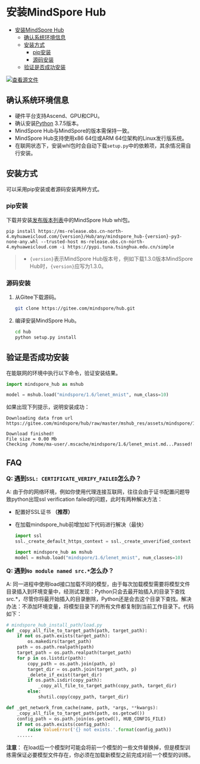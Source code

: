 # 安装MindSpore Hub

- [安装MindSpore Hub](#安装mindspore-hub)
    - [确认系统环境信息](#确认系统环境信息)
    - [安装方式](#安装方式)
        - [pip安装](#pip安装)
        - [源码安装](#源码安装)
    - [验证是否成功安装](#验证是否成功安装)

[![查看源文件](https://mindspore-website.obs.cn-north-4.myhuaweicloud.com/website-images/r2.2/resource/_static/logo_source.svg)](https://gitee.com/mindspore/docs/blob/r2.2/docs/hub/docs/source_zh_cn/hub_installation.md)

## 确认系统环境信息

- 硬件平台支持Ascend、GPU和CPU。
- 确认安装[Python](https://www.python.org/ftp/python/3.7.5/Python-3.7.5.tgz) 3.7.5版本。
- MindSpore Hub与MindSpore的版本需保持一致。
- MindSpore Hub支持使用x86 64位或ARM 64位架构的Linux发行版系统。
- 在联网状态下，安装whl包时会自动下载`setup.py`中的依赖项，其余情况需自行安装。

## 安装方式

可以采用pip安装或者源码安装两种方式。

### pip安装

下载并安装[发布版本列表](https://www.mindspore.cn/versions)中的MindSpore Hub whl包。

```shell
pip install https://ms-release.obs.cn-north-4.myhuaweicloud.com/{version}/Hub/any/mindspore_hub-{version}-py3-none-any.whl --trusted-host ms-release.obs.cn-north-4.myhuaweicloud.com -i https://pypi.tuna.tsinghua.edu.cn/simple
```

> - `{version}`表示MindSpore Hub版本号，例如下载1.3.0版本MindSpore Hub时，`{version}`应写为1.3.0。

### 源码安装

1. 从Gitee下载源码。

   ```bash
   git clone https://gitee.com/mindspore/hub.git
   ```

2. 编译安装MindSpore Hub。

   ```bash
   cd hub
   python setup.py install
   ```

## 验证是否成功安装

在能联网的环境中执行以下命令，验证安装结果。

```python
import mindspore_hub as mshub

model = mshub.load("mindspore/1.6/lenet_mnist", num_class=10)
```

如果出现下列提示，说明安装成功：

```text
Downloading data from url https://gitee.com/mindspore/hub/raw/master/mshub_res/assets/mindspore/1.6/lenet_mnist.md

Download finished!
File size = 0.00 Mb
Checking /home/ma-user/.mscache/mindspore/1.6/lenet_mnist.md...Passed!
```

## FAQ

<font size=3>**Q: 遇到`SSL: CERTIFICATE_VERIFY_FAILED`怎么办？**</font>

A: 由于你的网络环境，例如你使用代理连接互联网，往往会由于证书配置问题导致python出现ssl verification failed的问题，此时有两种解决方法：

- 配置好SSL证书 **（推荐）**
- 在加载mindspore_hub前增加如下代码进行解决（最快）

   ```python
   import ssl
   ssl._create_default_https_context = ssl._create_unverified_context

   import mindspore_hub as mshub
   model = mshub.load("mindspore/1.6/lenet_mnist", num_classes=10)
   ```

<font size=3>**Q: 遇到`No module named src.*`怎么办？**</font>

A: 同一进程中使用load接口加载不同的模型，由于每次加载模型需要将模型文件目录插入到环境变量中，经测试发现：Python只会去最开始插入的目录下查找src.*，尽管你将最开始插入的目录删除，Python还是会去这个目录下查找。解决办法：不添加环境变量，将模型目录下的所有文件都复制到当前工作目录下。代码如下：

```python
# mindspore_hub_install_path/load.py
def _copy_all_file_to_target_path(path, target_path):
    if not os.path.exists(target_path):
        os.makedirs(target_path)
    path = os.path.realpath(path)
    target_path = os.path.realpath(target_path)
    for p in os.listdir(path):
        copy_path = os.path.join(path, p)
        target_dir = os.path.join(target_path, p)
        _delete_if_exist(target_dir)
        if os.path.isdir(copy_path):
            _copy_all_file_to_target_path(copy_path, target_dir)
        else:
            shutil.copy(copy_path, target_dir)

def _get_network_from_cache(name, path, *args, **kwargs):
    _copy_all_file_to_target_path(path, os.getcwd())
    config_path = os.path.join(os.getcwd(), HUB_CONFIG_FILE)
    if not os.path.exists(config_path):
        raise ValueError('{} not exists.'.format(config_path))
    ......
```

**注意**： 在load后一个模型时可能会将前一个模型的一些文件替换掉，但是模型训练需保证必要模型文件存在，你必须在加载新模型之前完成对前一个模型的训练。
